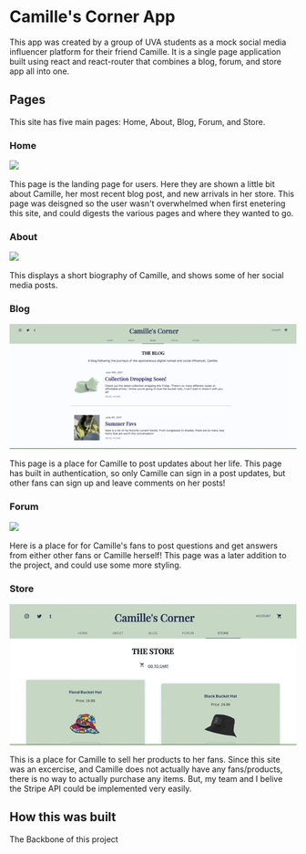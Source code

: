 # Camille's Corner App
This app was created by a group of UVA students as a mock social media influencer platform for their friend Camille. It is a single page application built using react and react-router that combines a blog, forum, and store app all into one. 

## Pages
This site has five main pages: Home, About, Blog, Forum, and Store.

### Home

![](CamilleHomepage.gif)

This page is the landing page for users. Here they are shown a little bit about Camille, her most recent blog post, and new arrivals in her store. This page was deisgned so the user wasn't overwhelmed when first enetering this site, and could digests the various pages and where they wanted to go. 

### About
![](CamilleAbout.gif)

This displays a short biography of Camille, and shows some of her social media posts.

### Blog
![](CamilleBlog.gif)

This page is a place for Camille to post updates about her life. This page has built in authentication, so only Camille can sign in a post updates, but other fans can sign up and leave comments on her posts!

### Forum

![](CamilleForum)

Here is a place for for Camille's fans to post questions and get answers from either other fans or Camille herself! This page was a later addition to the project, and could use some more styling. 

### Store
![](CamileStore.gif)

This is a place for Camille to sell her products to her fans. Since this site was an excercise, and Camille does not actually have any fans/products, there is no way to actually purchase any items. But, my team and I belive the Stripe API could be implemented very easily.

## How this was built

The Backbone of this project 




